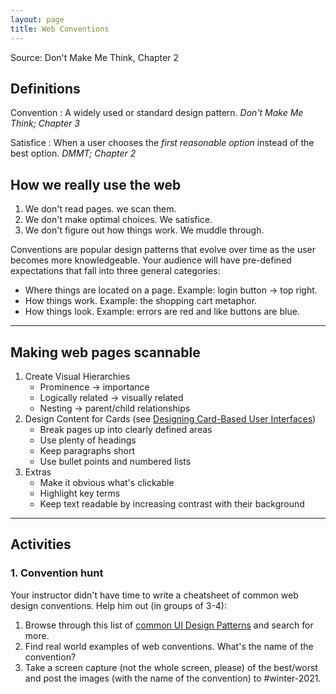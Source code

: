 ```yaml
---
layout: page
title: Web Conventions
---
```

Source: Don't Make Me Think, Chapter 2

## Definitions
Convention
: A widely used or standard design pattern. <cite>Don't Make Me Think; Chapter 3</cite>

Satisfice
: When a user chooses the _first reasonable option_ instead of the best option.  <cite>DMMT; Chapter 2</cite>

## How we really use the web 
1. We don't read pages. we scan them.
2. We don't make optimal choices. We satisfice.
3. We don't figure out how things work. We muddle through.

Conventions are popular design patterns that evolve over time as the user becomes more knowledgeable. Your audience will have pre-defined expectations that fall into three general categories:
- Where things are located on a page. Example: login button -> top right.
- How things work. Example: the shopping cart metaphor.
- How things look. Example: errors are red and like buttons are blue. 

---

## Making web pages scannable
1. Create Visual Hierarchies
    - Prominence -> importance
    - Logically related -> visually related
    - Nesting -> parent/child relationships
2. Design Content for Cards (see [Designing Card-Based User Interfaces](https://www.smashingmagazine.com/2016/10/designing-card-based-user-interfaces/))
    - Break pages up into clearly defined areas
    - Use plenty of headings
    - Keep paragraphs short
    - Use bullet points and numbered lists
3. Extras
    - Make it obvious what's clickable
    - Highlight key terms
    - Keep text readable by increasing contrast with their background

---

## Activities
### 1. Convention hunt
Your instructor didn't have time to write a cheatsheet of common web design conventions. Help him out (in groups of 3-4):
1. Browse through this list of [common UI Design Patterns](http://ui-patterns.com/patterns) and search for more.
2. Find real world examples of web conventions. What's the name of the convention?
3. Take a screen capture (not the whole screen, please) of the best/worst and post the images (with the name of the convention) to #winter-2021.
